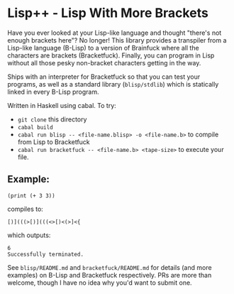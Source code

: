 # Lisp++ - Lisp With More Brackets

Have you ever looked at your Lisp-like language and thought "there's not enough brackets here"? No longer! This library provides a transpiler from a Lisp-like language (B-Lisp) to a version of Brainfuck where all the characters are brackets (Bracketfuck). Finally, you can program in Lisp without all those pesky non-bracket characters getting in the way.

Ships with an interpreter for Bracketfuck so that you can test your programs, as well as a standard library (`blisp/stdlib`) which is statically linked in every B-Lisp program.

Written in Haskell using cabal. To try:
- `git clone` this directory
- `cabal build`
- `cabal run blisp -- <file-name.blisp> -o <file-name.b>` to compile from Lisp to Bracketfuck
- `cabal run bracketfuck -- <file-name.b> <tape-size>` to execute your file.

## Example:
```
(print (+ 3 3))
```

compiles to:

```
[)](((>[)](((<>[)<(>]<{
```

which outputs:

```
6
Successfully terminated.
```

See `blisp/README.md` and `bracketfuck/README.md` for details (and more examples) on B-Lisp and Bracketfuck respectively. PRs are more than welcome, though I have no idea why you'd want to submit one.
